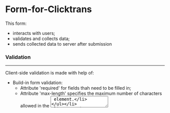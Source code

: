 # Form-for-Clicktrans

This form:
* interacts with users;
* validates and collects data;
* sends collected data to server after submission

### Validation
*******
Client-side validation is made with help of:
* Build-in form validation: 
  + Attribute 'required' for fields thah need to be filled in;
  + Attribute 'max-length' specifies the maximum number of characters allowed in the <textarea> element.
* JavaScript validation:
  + prevents sending invalid data to server;
  + listen to fields value change;
  + dynamically shows messages to user describing validation constrains;